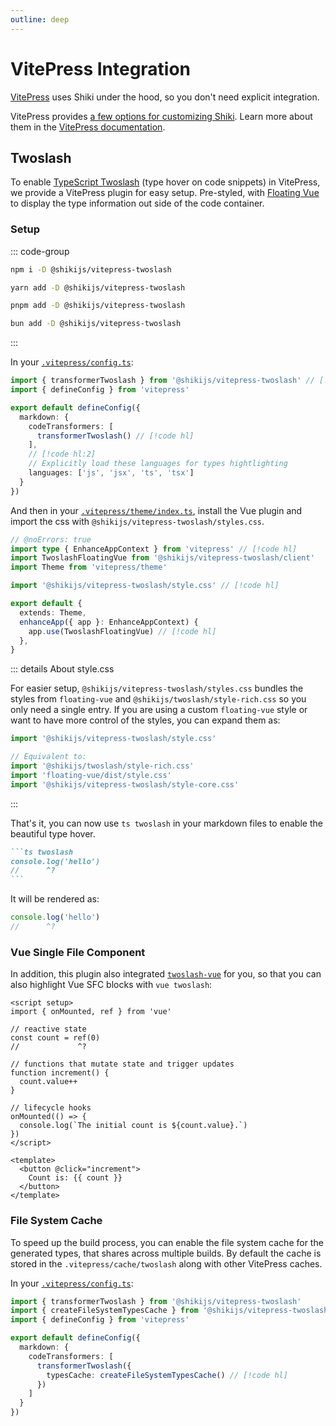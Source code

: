 ```yaml
---
outline: deep
---
```


# VitePress Integration

[VitePress](https://vitepress.dev/) uses Shiki under the hood, so you don't need explicit integration.

VitePress provides [a few options for customizing Shiki](https://github.com/vuejs/vitepress/blob/main/src/node/markdown/markdown.ts#L66-L112). Learn more about them in the [VitePress documentation](https://vitepress.dev/reference/site-config#markdown).

## Twoslash

To enable [TypeScript Twoslash](/packages/twoslash) (type hover on code snippets) in VitePress, we provide a VitePress plugin for easy setup. Pre-styled, with [Floating Vue](https://floating-vue.starpad.dev/) to display the type information out side of the code container.

<Badges name="@shikijs/vitepress-twoslash" />

### Setup

::: code-group

```sh [npm]
npm i -D @shikijs/vitepress-twoslash
```

```sh [yarn]
yarn add -D @shikijs/vitepress-twoslash
```

```sh [pnpm]
pnpm add -D @shikijs/vitepress-twoslash
```

```sh [bun]
bun add -D @shikijs/vitepress-twoslash
```

:::

In your [`.vitepress/config.ts`](https://vitepress.dev/reference/site-config):

```ts [.vitepress/config.ts]
import { transformerTwoslash } from '@shikijs/vitepress-twoslash' // [!code hl]
import { defineConfig } from 'vitepress'

export default defineConfig({
  markdown: {
    codeTransformers: [
      transformerTwoslash() // [!code hl]
    ],
    // [!code hl:2]
    // Explicitly load these languages for types hightlighting
    languages: ['js', 'jsx', 'ts', 'tsx']
  }
})
```

And then in your [`.vitepress/theme/index.ts`](https://vitepress.dev/guide/custom-theme), install the Vue plugin and import the css with `@shikijs/vitepress-twoslash/styles.css`.

```ts twoslash [.vitepress/theme/index.ts]
// @noErrors: true
import type { EnhanceAppContext } from 'vitepress' // [!code hl]
import TwoslashFloatingVue from '@shikijs/vitepress-twoslash/client'
import Theme from 'vitepress/theme'

import '@shikijs/vitepress-twoslash/style.css' // [!code hl]

export default {
  extends: Theme,
  enhanceApp({ app }: EnhanceAppContext) {
    app.use(TwoslashFloatingVue) // [!code hl]
  },
}
```

::: details About style.css

For easier setup, `@shikijs/vitepress-twoslash/styles.css` bundles the styles from `floating-vue` and `@shikijs/twoslash/style-rich.css` so you only need a single entry. If you are using a custom `floating-vue` style or want to have more control of the styles, you can expand them as:

```ts
import '@shikijs/vitepress-twoslash/style.css'

// Equivalent to:
import '@shikijs/twoslash/style-rich.css'
import 'floating-vue/dist/style.css'
import '@shikijs/vitepress-twoslash/style-core.css'
```

:::

That's it, you can now use `ts twoslash` in your markdown files to enable the beautiful type hover.

````md
```ts twoslash
console.log('hello')
//      ^?
```
````

It will be rendered as:

```ts twoslash
console.log('hello')
//      ^?
```

<div class="h-100" /> <!-- leaving some space for the query above -->

### Vue Single File Component

In addition, this plugin also integrated [`twoslash-vue`](https://twoslash.netlify.app/packages/vue) for you, so that you can also highlight Vue SFC blocks with `vue twoslash`:

```vue twoslash
<script setup>
import { onMounted, ref } from 'vue'

// reactive state
const count = ref(0)
//             ^?

// functions that mutate state and trigger updates
function increment() {
  count.value++
}

// lifecycle hooks
onMounted(() => {
  console.log(`The initial count is ${count.value}.`)
})
</script>

<template>
  <button @click="increment">
    Count is: {{ count }}
  </button>
</template>
```

### File System Cache

To speed up the build process, you can enable the file system cache for the generated types, that shares across multiple builds. By default the cache is stored in the `.vitepress/cache/twoslash` along with other VitePress caches.

In your [`.vitepress/config.ts`](https://vitepress.dev/reference/site-config):

```ts [.vitepress/config.ts]
import { transformerTwoslash } from '@shikijs/vitepress-twoslash'
import { createFileSystemTypesCache } from '@shikijs/vitepress-twoslash/cache-fs' // [!code hl]
import { defineConfig } from 'vitepress'

export default defineConfig({
  markdown: {
    codeTransformers: [
      transformerTwoslash({
        typesCache: createFileSystemTypesCache() // [!code hl]
      })
    ]
  }
})
```
